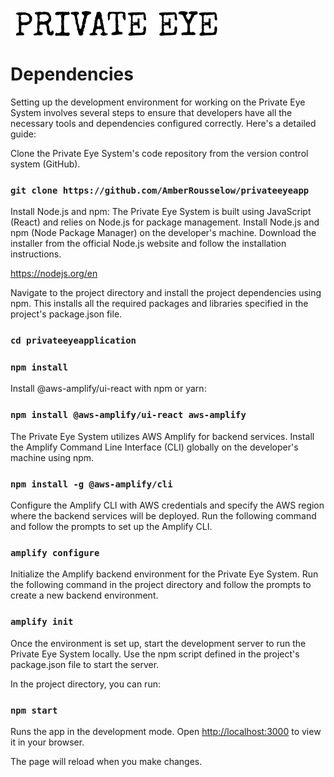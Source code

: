 ![Private Eye Logo](src/Images/PElogoText.png)
# Dependencies

Setting up the development environment for working on the Private Eye System involves several steps to ensure that developers have all the necessary tools and dependencies configured correctly. Here's a detailed guide:

Clone the Private Eye System's code repository from the version control system (GitHub). 

### `git clone https://github.com/AmberRousselow/privateeyeapp`

Install Node.js and npm: The Private Eye System is built using JavaScript (React) and relies on Node.js for package management. Install Node.js and npm (Node Package Manager) on the developer's machine. Download the installer from the official Node.js website and follow the installation instructions.

https://nodejs.org/en

Navigate to the project directory and install the project dependencies using npm. This installs all the required packages and libraries specified in the project's package.json file.

### `cd privateeyeapplication`
### `npm install`

Install @aws-amplify/ui-react with npm or yarn:

### `npm install @aws-amplify/ui-react aws-amplify`

The Private Eye System utilizes AWS Amplify for backend services. Install the Amplify Command Line Interface (CLI) globally on the developer's machine using npm.

### `npm install -g @aws-amplify/cli`

Configure the Amplify CLI with AWS credentials and specify the AWS region where the backend services will be deployed. Run the following command and follow the prompts to set up the Amplify CLI.

### `amplify configure`

Initialize the Amplify backend environment for the Private Eye System. Run the following command in the project directory and follow the prompts to create a new backend environment.

### `amplify init`

Once the environment is set up, start the development server to run the Private Eye System locally. Use the npm script defined in the project's package.json file to start the server.

In the project directory, you can run: 

### `npm start`

Runs the app in the development mode.
Open [http://localhost:3000](http://localhost:3000) to view it in your browser.

The page will reload when you make changes.


